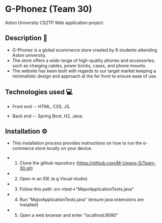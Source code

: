 # G-Phonez (Team 30)
Aston University CS2TP Web application project.


## Description 📝

- G-Phonez is a global ecommerce store created by 8 students attending Aston university.
- The store offers a wide range of high-quality phones and accessories; such as charging cables, power  bricks, cases, and phone mounts.
- The website has been built with regards to our target market keeping a minimalistic design and approach at the for front to ensure ease of use.  

## Technologies used 💻

- Front end
-- HTML, CSS, JS.

- Back end
-- Spring Boot, H2, Java.

## Installation ⚙️

- This installation process provides instructions on how to run the e-commerce store locally on your device.

- 1. Clone the github repository (https://github.com/M-Uways-S/Team-30.git)
- 2. Open in an IDE (e.g Visual studio)
- 3. Follow this path: src->test->"MajorApplicationTests.java"
- 4. Run "MajorApplicationTests.java" (ensure java extensions are installed)
- 5. Open a web browser and enter "localhost:8080"




